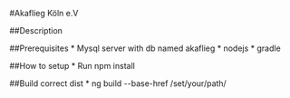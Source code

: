 #Akaflieg Köln e.V

##Description

##Prerequisites
    * Mysql server with db named akaflieg
    * nodejs
    * gradle

##How to setup
    * Run npm install
    
##Build correct dist
    * ng build  --base-href /set/your/path/